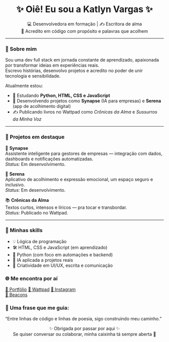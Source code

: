 <h1 align="center">✨ Oiê! Eu sou a Katlyn Vargas ✨</h1>

<p align="center">
💻 Desenvolvedora em formação | ✍️ Escritora de alma <br>
🌿 Acredito em código com propósito e palavras que acolhem
</p>

---

### 💫 Sobre mim

Sou uma dev full stack em jornada constante de aprendizado, apaixonada por transformar ideias em experiências reais.  
Escrevo histórias, desenvolvo projetos e acredito no poder de unir tecnologia e sensibilidade.

Atualmente estou:
- 🌱 Estudando **Python, HTML, CSS e JavaScript**
- 🔧 Desenvolvendo projetos como **Synapse** (IA para empresas) e **Serena** (app de acolhimento digital)
- ✍️ Publicando livros no Wattpad como *Crônicas da Alma* e *Sussurros da Minha Voz*

---

### 🚀 Projetos em destaque

🧠 **Synapse**  
Assistente inteligente para gestores de empresas — integração com dados, dashboards e notificações automatizadas.  
*Status:* Em desenvolvimento.

🌸 **Serena**  
Aplicativo de acolhimento e expressão emocional, um espaço seguro e inclusivo.  
*Status:* Em desenvolvimento.

📚 **Crônicas da Alma**  
Textos curtos, intensos e líricos — pra tocar e transbordar.  
*Status:* Publicado no Wattpad.

---

### 💼 Minhas skills

- 💡 Lógica de programação  
- 🛠️ HTML, CSS e JavaScript (em aprendizado)  
- 🐍 Python (com foco em automações e backend)  
- 🧠 IA aplicada a projetos reais  
- 🎨 Criatividade em UI/UX, escrita e comunicação  

### 🌐 Me encontra por aí

[📎 Portfólio](https://br.pinterest.com/katlynvargasssdev/projetos-de-desenvolvimento/) 
[📖 Wattpad](https://www.wattpad.com/user/katlynvargasssdev)
[📸 Instagram](https://www.instagram.com/katlynvargasss/)  
[🧭 Beacons](https://beaconsai.com/katlynvargas)

### 🌟 Uma frase que me guia:
“Entre linhas de código e linhas de poesia, sigo construindo meu caminho.”

<p align="center"> ✨ Obrigada por passar por aqui ✨<br> Se quiser conversar ou colaborar, minha caixinha tá sempre aberta 💌 </p>
